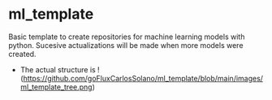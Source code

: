 # ml_template
Basic template to create repositories for machine learning models with python. Sucesive actualizations will be made when more models were created.
- The actual structure is
!(https://github.com/goFluxCarlosSolano/ml_template/blob/main/images/ml_template_tree.png)
